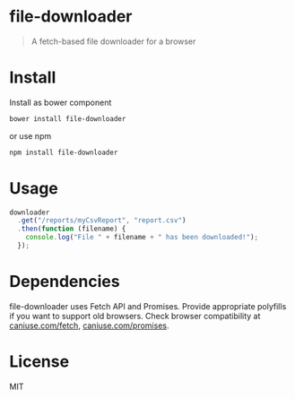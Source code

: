 # file-downloader

> A fetch-based file downloader for a browser

# Install

Install as bower component

```sh
bower install file-downloader
```

or use npm

```sh
npm install file-downloader
```

# Usage

```js
downloader
  .get("/reports/myCsvReport", "report.csv")
  .then(function (filename) {
    console.log("File " + filename + " has been downloaded!");
  });
```

# Dependencies

file-downloader uses Fetch API and Promises. Provide appropriate polyfills if you want to support old browsers. Check browser compatibility at [caniuse.com/fetch](http://caniuse.com/fetch), [caniuse.com/promises](http://caniuse.com/promises).

# License

MIT
